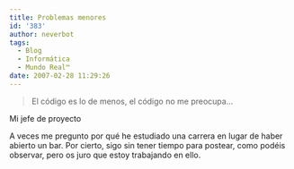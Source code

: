 ```yaml
---
title: Problemas menores
id: '383'
author: neverbot
tags:
  - Blog
  - Informática
  - Mundo Real™
date: 2007-02-28 11:29:26
---
```


> El código es lo de menos, el código no me preocupa...

Mi jefe de proyecto

A veces me pregunto por qué he estudiado una carrera en lugar de haber abierto un bar. Por cierto, sigo sin tener tiempo para postear, como podéis observar, pero os juro que estoy trabajando en ello.